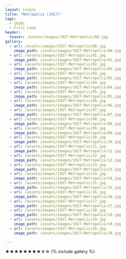 ```yaml
---
layout: single
title: "Metropolis (1927)"
tags:
  - 1920s 
  - Fritz Lang
header:
  teaser: /assets/images/1927-Metropolis/08.jpg
gallery:
  - url: /assets/images/1927-Metropolis/00.jpg
    image_path: /assets/images/1927-Metropolis/00.jpg  
  - url: /assets/images/1927-Metropolis/01.jpg
    image_path: /assets/images/1927-Metropolis/01.jpg
  - url: /assets/images/1927-Metropolis/02.jpg
    image_path: /assets/images/1927-Metropolis/02.jpg
  - url: /assets/images/1927-Metropolis/03.jpg
    image_path: /assets/images/1927-Metropolis/03.jpg
  - url: /assets/images/1927-Metropolis/04.jpg
    image_path: /assets/images/1927-Metropolis/04.jpg
  - url: /assets/images/1927-Metropolis/05.jpg
    image_path: /assets/images/1927-Metropolis/05.jpg
  - url: /assets/images/1927-Metropolis/06.jpg
    image_path: /assets/images/1927-Metropolis/06.jpg
  - url: /assets/images/1927-Metropolis/07.jpg
    image_path: /assets/images/1927-Metropolis/07.jpg
  - url: /assets/images/1927-Metropolis/08.jpg
    image_path: /assets/images/1927-Metropolis/08.jpg
  - url: /assets/images/1927-Metropolis/09.jpg
    image_path: /assets/images/1927-Metropolis/09.jpg
  - url: /assets/images/1927-Metropolis/10.jpg
    image_path: /assets/images/1927-Metropolis/10.jpg
  - url: /assets/images/1927-Metropolis/11.jpg
    image_path: /assets/images/1927-Metropolis/11.jpg
  - url: /assets/images/1927-Metropolis/12.jpg
    image_path: /assets/images/1927-Metropolis/12.jpg
  - url: /assets/images/1927-Metropolis/13.jpg
    image_path: /assets/images/1927-Metropolis/13.jpg
  - url: /assets/images/1927-Metropolis/14.jpg
    image_path: /assets/images/1927-Metropolis/14.jpg
  - url: /assets/images/1927-Metropolis/15.jpg
    image_path: /assets/images/1927-Metropolis/15.jpg
  - url: /assets/images/1927-Metropolis/16.jpg
    image_path: /assets/images/1927-Metropolis/16.jpg
  - url: /assets/images/1927-Metropolis/17.jpg
    image_path: /assets/images/1927-Metropolis/17.jpg
  - url: /assets/images/1927-Metropolis/18.jpg
    image_path: /assets/images/1927-Metropolis/18.jpg
  - url: /assets/images/1927-Metropolis/19.jpg
    image_path: /assets/images/1927-Metropolis/19.jpg
  - url: /assets/images/1927-Metropolis/20.jpg
    image_path: /assets/images/1927-Metropolis/20.jpg

---
```

★★★★★★★★☆☆
{% include gallery %}
